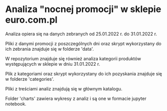 # Analiza  "nocnej promocji" w sklepie euro.com.pl

Analiza opiera się na danych zebranych od 25.01.2022 r. do 31.01.2022 r.

Pliki z danymi promocji z poszczególnych dni oraz skrypt wykorzystany do ich zebrania znajduje się w folderze 'data'.

W repozytorium znajduje się również analiza kategorii produktów występujących w sklepie w dniu 31.01.2022 r.

Plik z kategoriami oraz skrypt wykorzystany do ich pozyskania znajduje się w folderze 'categories'.

Pliki z treściami analiz znajdują się w głównym katalogu.

Folder 'charts' zawiera wykresy z analiz i są one w formacie jupyter notebook.